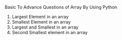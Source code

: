 Basic To Advance Questions of Array By Using Python

1) Largest Element in an array
2) Smallest Element in an array
3) Largest and Smallest in an array
4) Second Smallest element in an array
